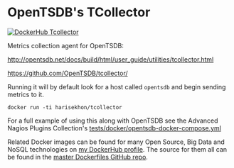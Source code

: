 # OpenTSDB's TCollector

[![DockerHub Tcollector](https://img.shields.io/badge/DockerHub-harisekhon%2Ftcollector-blue)](https://hub.docker.com/repository/docker/harisekhon/tcollector)

Metrics collection agent for OpenTSDB:

http://opentsdb.net/docs/build/html/user_guide/utilities/tcollector.html

https://github.com/OpenTSDB/tcollector/

Running it will by default look for a host called ```opentsdb``` and begin sending metrics to it.

```
docker run -ti harisekhon/tcollector
```

For a full example of using this along with OpenTSDB see the Advanced Nagios Plugins Collection's [tests/docker/opentsdb-docker-compose.yml](https://github.com/HariSekhon/nagios-plugins/blob/master/tests/docker/opentsdb-docker-compose.yml)

Related Docker images can be found for many Open Source, Big Data and NoSQL technologies on [my DockerHub profile](https://hub.docker.com/r/harisekhon). The source for them all can be found in the [master Dockerfiles GitHub repo](https://github.com/HariSekhon/Dockerfiles/).
